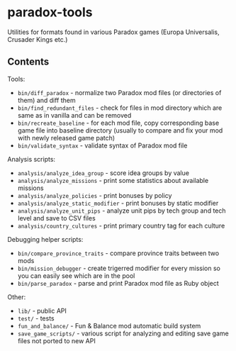 paradox-tools
=============

Utilities for formats found in various Paradox games (Europa Universalis, Crusader Kings etc.)

Contents
--------

Tools:

* `bin/diff_paradox` - normalize two Paradox mod files (or directories of them) and diff them
* `bin/find_redundant_files` - check for files in mod directory which are same as in vanilla and can be removed
* `bin/recreate_baseline` - for each mod file, copy corresponding base game file into baseline directory (usually to compare and fix your mod with newly released game patch)
* `bin/validate_syntax` - validate syntax of Paradox mod file

Analysis scripts:

* `analysis/analyze_idea_group` - score idea groups by value
* `analysis/analyze_missions` - print some statistics about available missions
* `analysis/analyze_policies` - print bonuses by policy
* `analysis/analyze_static_modifier` - print bonuses by static modifier
* `analysis/analyze_unit_pips` - analyze unit pips by tech group and tech level and save to CSV files
* `analysis/country_cultures` - print primary country tag for each culture

Debugging helper scripts:

* `bin/compare_province_traits` - compare province traits between two mods
* `bin/mission_debugger` - create trigerred modifier for every mission so you can easily see which are in the pool
* `bin/parse_paradox` - parse and print Paradox mod file as Ruby object

Other:

* `lib/` - public API
* `test/` - tests
* `fun_and_balance/` - Fun & Balance mod automatic build system
* `save_game_scripts/` - various script for analyzing and editing save game files not ported to new API
